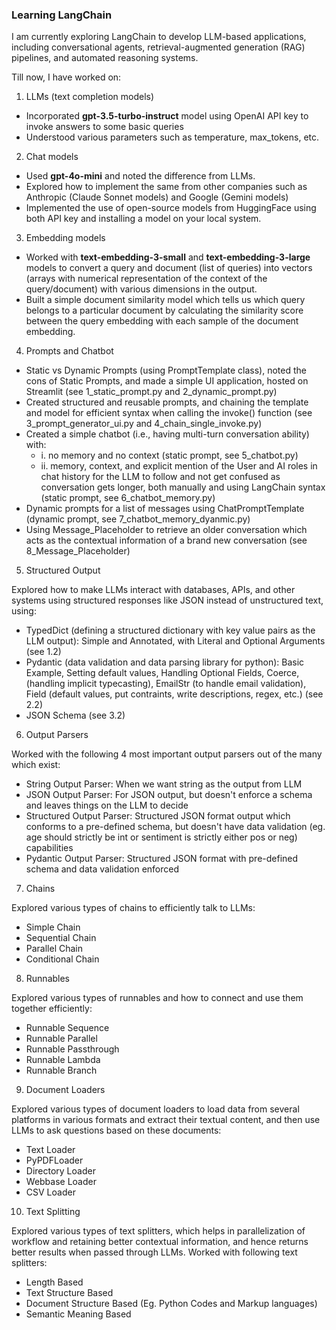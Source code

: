 ### Learning LangChain

I am currently exploring LangChain to develop LLM-based applications, including conversational agents, retrieval-augmented generation (RAG) pipelines, and automated 
reasoning systems.

Till now, I have worked on:

1. LLMs (text completion models)

- Incorporated **gpt-3.5-turbo-instruct** model using OpenAI API key to invoke answers to some basic queries
- Understood various parameters such as temperature, max_tokens, etc.

2. Chat models

- Used **gpt-4o-mini** and noted the difference from LLMs. 
- Explored how to implement the same from other companies such as Anthropic (Claude Sonnet models) and Google (Gemini models)
- Implemented the use of open-source models from HuggingFace using both API key and installing a model on your local system.

3. Embedding models

- Worked with **text-embedding-3-small** and **text-embedding-3-large** models to convert a query and document (list of queries) into vectors (arrays with numerical 
representation of the context of the query/document) with various dimensions in the output. 
- Built a simple document similarity model which tells us which query belongs to a particular document by calculating the similarity score between the query embedding with each sample of the document embedding.

4. Prompts and Chatbot

- Static vs Dynamic Prompts (using PromptTemplate class), noted the cons of Static Prompts, and made a simple UI application, hosted on Streamlit (see 1_static_prompt.py and 2_dynamic_prompt.py)
- Created structured and reusable prompts, and chaining the template and model for efficient syntax when calling the invoke() function (see 3_prompt_generator_ui.py and 4_chain_single_invoke.py)
- Created a simple chatbot (i.e., having multi-turn conversation ability) with: 
    - i. no memory and no context (static prompt, see 5_chatbot.py)
    - ii. memory, context, and explicit mention of the User and AI roles in chat history for the LLM to follow and not get confused as conversation gets longer, both manually and using LangChain syntax (static prompt, see 6_chatbot_memory.py)
- Dynamic prompts for a list of messages using ChatPromptTemplate (dynamic prompt, see 7_chatbot_memory_dyanmic.py)
- Using Message_Placeholder to retrieve an older conversation which acts as the contextual information of a brand new conversation (see 8_Message_Placeholder)
 
5. Structured Output

Explored how to make LLMs interact with databases, APIs, and other systems using structured responses like JSON instead of unstructured text, using:

- TypedDict (defining a structured dictionary with key value pairs as the LLM output): Simple and Annotated, with Literal and Optional Arguments (see 1.2)
- Pydantic (data validation and data parsing library for python): Basic Example, Setting default values, Handling Optional Fields, Coerce, (handling implicit typecasting), EmailStr (to handle email validation), Field (default values, put contraints, write descriptions, regex, etc.) (see 2.2)
- JSON Schema (see 3.2)

6. Output Parsers

Worked with the following 4 most important output parsers out of the many which exist:

- String Output Parser: When we want string as the output from LLM
- JSON Output Parser: For JSON output, but doesn't enforce a schema and leaves things on the LLM to decide
- Structured Output Parser: Structured JSON format output which conforms to a pre-defined schema, but doesn't have data validation (eg. age should strictly be int or sentiment is strictly either pos or neg) capabilities
- Pydantic Output Parser: Structured JSON format with pre-defined schema and data validation enforced

7. Chains

Explored various types of chains to efficiently talk to LLMs:

- Simple Chain
- Sequential Chain
- Parallel Chain
- Conditional Chain

8. Runnables

Explored various types of runnables and how to connect and use them together efficiently:

- Runnable Sequence
- Runnable Parallel
- Runnable Passthrough
- Runnable Lambda
- Runnable Branch

9. Document Loaders

Explored various types of document loaders to load data from several platforms in various formats and extract their textual content, and then use LLMs to ask questions based on these documents:

- Text Loader
- PyPDFLoader
- Directory Loader
- Webbase Loader
- CSV Loader

10. Text Splitting

Explored various types of text splitters, which helps in parallelization of workflow and retaining better contextual information, and hence returns better results when passed through LLMs. Worked with following text splitters:

- Length Based
- Text Structure Based
- Document Structure Based (Eg. Python Codes and Markup languages)
- Semantic Meaning Based